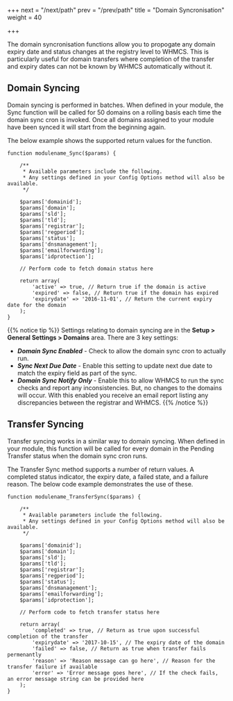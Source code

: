 +++
next = "/next/path"
prev = "/prev/path"
title = "Domain Syncronisation"
weight = 40

+++

The domain syncronisation functions allow you to propogate any domain expiry date and status changes at the registry level to WHMCS.  This is particularly useful for domain transfers where completion of the transfer and expiry dates can not be known by WHMCS automatically without it.

## Domain Syncing

Domain syncing is performed in batches. When defined in your module, the Sync function will be called for 50 domains on a rolling basis each time the domain sync cron is invoked. Once all domains assigned to your module have been synced it will start from the beginning again.

The below example shows the supported return values for the function.

```
function modulename_Sync($params) {

    /**
     * Available parameters include the following.
     * Any settings defined in your Config Options method will also be available.
     */

    $params['domainid'];
    $params['domain'];
    $params['sld'];
    $params['tld'];
    $params['registrar'];
    $params['regperiod'];
    $params['status'];
    $params['dnsmanagement'];
    $params['emailforwarding'];
    $params['idprotection'];

    // Perform code to fetch domain status here

    return array(
        'active' => true, // Return true if the domain is active
        'expired' => false, // Return true if the domain has expired
        'expirydate' => '2016-11-01', // Return the current expiry date for the domain
    );
}
```

{{% notice tip %}}
Settings relating to domain syncing are in the **Setup > General Settings > Domains** area. There are 3 key settings:
* ***Domain Sync Enabled*** - Check to allow the domain sync cron to actually run.
* ***Sync Next Due Date*** - Enable this setting to update next due date to match the expiry field as part of the sync.
* ***Domain Sync Notify Only*** - Enable this to allow WHMCS to run the sync checks and report any inconsistencies. But, no changes to the domains will occur. With this enabled you receive an email report listing any discrepancies between the registrar and WHMCS.
{{% /notice %}}

## Transfer Syncing

Transfer syncing works in a similar way to domain syncing. When defined in your module, this function will be called for every domain in the Pending Transfer status when the domain sync cron runs.

The Transfer Sync method supports a number of return values.  A completed status indicator, the expiry date, a failed state, and a failure reason.  The below code example demonstrates the use of these.

```
function modulename_TransferSync($params) {

    /**
     * Available parameters include the following.
     * Any settings defined in your Config Options method will also be available.
     */

    $params['domainid'];
    $params['domain'];
    $params['sld'];
    $params['tld'];
    $params['registrar'];
    $params['regperiod'];
    $params['status'];
    $params['dnsmanagement'];
    $params['emailforwarding'];
    $params['idprotection'];

    // Perform code to fetch transfer status here

    return array(
        'completed' => true, // Return as true upon successful completion of the transfer
        'expirydate' => '2017-10-15', // The expiry date of the domain
        'failed' => false, // Return as true when transfer fails permenantly
        'reason' => 'Reason message can go here', // Reason for the transfer failure if available
        'error' => 'Error message goes here', // If the check fails, an error message string can be provided here
    );
}
```
